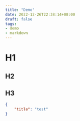 ```yaml
---
title: "Demo"
date: 2022-12-26T22:38:14+08:00
draft: false
tags:
- demo
- markdown
---
```


# H1

## H2

## H3

```json
{
    "title": "test"
}
```

